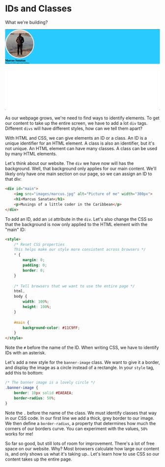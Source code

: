 # IDs and Classes

What we're building?

![Screenshot of completed step](screenshot04.png)

As our webpage grows, we're need to find ways to identify elements. To get our content to take up the entire screen, we have to add a lot `div` tags. Different `divs` will have different styles, how can we tell them apart?

With HTML and CSS, we can give elements an ID or a class. An ID is a unique identifier for an HTML element. A class is also an identifier, but it's not unique. An HTML element can have many classes. A class can be used by many HTML elements.

Let's think about our website. The `div` we have now will has the background. Well, that background only applies for our main content. We'll likely only have one main section on our page, so we can assign an ID to that div:

```html
<div id="main">
    <img src="images/marcus.jpg" alt="Picture of me" width="300px">
    <h1>Marcus Sanatan</h1>
    <p>Musings of a little coder in the Caribbean</p>
</div>
```

To add an ID, add an `id` attribute in the `div`. Let's also change the CSS so that the background is now only applied to the HTML element with the "main" ID:

```html
<style>
    /* Reset CSS properties
    This helps make our style more consistent across browsers */
    * {
        margin: 0;
        padding: 0;
        border: 0;
    }

    /* Tell browsers that we want to use the entire page */
    html,
    body {
        width: 100%;
        height: 100%;
    }

    #main {
        background-color: #11C9FF;
    }
</style>
```

Note the `#` before the name of the ID. When writing CSS, we have to identify IDs with an asterisk.

Let's add a new style for the `banner-image` class. We want to give it a border, and display the image as a circle instead of a rectangle. In your `style` tag, add this to bottom:

```css
/* The banner image is a lovely circle */
.banner-image {
    border: 10px solid #EAEAEA;
    border-radius: 50%;
}
```

Note the `.` before the name of the class. We must identify classes that way in our CSS code. In our first line we add a thick, grey border to our image. We then define a `border-radius`, a property that determines how much the corners of our borders curve. You can experiment with the values, `50%` works for me!

So far so good, but still lots of room for improvement. There's a lot of free space on our website. Why? Most browsers calculate how large our content is, and only shows us what it's taking up.. Let's learn how to use CSS so our content takes up the entire page.
